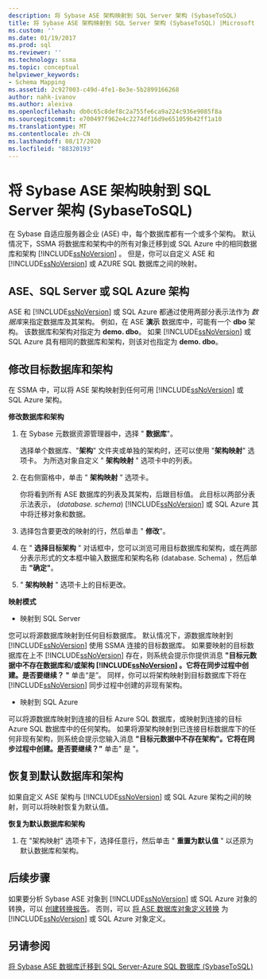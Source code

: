 ```yaml
---
description: 将 Sybase ASE 架构映射到 SQL Server 架构 (SybaseToSQL)
title: 将 Sybase ASE 架构映射到 SQL Server 架构 (SybaseToSQL) |Microsoft Docs
ms.custom: ''
ms.date: 01/19/2017
ms.prod: sql
ms.reviewer: ''
ms.technology: ssma
ms.topic: conceptual
helpviewer_keywords:
- Schema Mapping
ms.assetid: 2c927003-c49d-4fe1-8e3e-5b2899166268
author: nahk-ivanov
ms.author: alexiva
ms.openlocfilehash: db0c65c8def8c2a755fe6ca9a224c936e9085f8a
ms.sourcegitcommit: e700497f962e4c2274df16d9e651059b42ff1a10
ms.translationtype: MT
ms.contentlocale: zh-CN
ms.lasthandoff: 08/17/2020
ms.locfileid: "88320193"
---
```

# <a name="mapping-sybase-ase-schemas-to-sql-server-schemas-sybasetosql"></a>将 Sybase ASE 架构映射到 SQL Server 架构 (SybaseToSQL)
在 Sybase 自适应服务器企业 (ASE) 中，每个数据库都有一个或多个架构。 默认情况下，SSMA 将数据库和架构中的所有对象迁移到或 SQL Azure 中的相同数据库和架构 [!INCLUDE[ssNoVersion](../../includes/ssnoversion-md.md)] 。 但是，你可以自定义 ASE 和 [!INCLUDE[ssNoVersion](../../includes/ssnoversion-md.md)] 或 AZURE SQL 数据库之间的映射。  
  
## <a name="ase-and-sql-server-or-sql-azure-schemas"></a>ASE、SQL Server 或 SQL Azure 架构  
ASE 和 [!INCLUDE[ssNoVersion](../../includes/ssnoversion-md.md)] 或 SQL Azure 都通过使用两部分表示法作为 *数据库*来指定数据库及其架构。 例如，在 ASE **演示** 数据库中，可能有一个 **dbo** 架构。 该数据库和架构对指定为 **demo. dbo**。 如果 [!INCLUDE[ssNoVersion](../../includes/ssnoversion-md.md)] 或 SQL Azure 具有相同的数据库和架构，则该对也指定为 **demo. dbo**。  
  
## <a name="modifying-the-target-database-and-schema"></a>修改目标数据库和架构  
在 SSMA 中，可以将 ASE 架构映射到任何可用 [!INCLUDE[ssNoVersion](../../includes/ssnoversion-md.md)] 或 SQL Azure 架构。  
  
**修改数据库和架构**  
  
1.  在 Sybase 元数据资源管理器中，选择 " **数据库**"。  
  
    选择单个数据库、"**架构**" 文件夹或单独的架构时，还可以使用 "**架构映射**" 选项卡。 为所选对象自定义 " **架构映射** " 选项卡中的列表。  
  
2.  在右侧窗格中，单击 " **架构映射** " 选项卡。  
  
    你将看到所有 ASE 数据库的列表及其架构，后跟目标值。 此目标以两部分表示法表示， (*database. schema*) [!INCLUDE[ssNoVersion](../../includes/ssnoversion-md.md)] 或 SQL Azure 其中将迁移对象和数据。  
  
3.  选择包含要更改的映射的行，然后单击 " **修改**"。  
  
4.  在 " **选择目标架构** " 对话框中，您可以浏览可用目标数据库和架构，或在两部分表示形式的文本框中输入数据库和架构名称 (database. Schema) ，然后单击 **"确定"**。  
  
5.  " **架构映射** " 选项卡上的目标更改。  
  
**映射模式**  
  
-   映射到 SQL Server  
  
您可以将源数据库映射到任何目标数据库。 默认情况下，源数据库映射到 [!INCLUDE[ssNoVersion](../../includes/ssnoversion-md.md)] 使用 SSMA 连接的目标数据库。 如果要映射的目标数据库在上不 [!INCLUDE[ssNoVersion](../../includes/ssnoversion-md.md)] 存在，则系统会提示你提供消息 **"目标元数据中不存在数据库和/或架构 [!INCLUDE[ssNoVersion](../../includes/ssnoversion-md.md)] 。它将在同步过程中创建。是否要继续？ "** 单击“是”。 同样，你可以将架构映射到目标数据库下将在 [!INCLUDE[ssNoVersion](../../includes/ssnoversion-md.md)] 同步过程中创建的非现有架构。  
  
-   映射到 SQL Azure  
  
可以将源数据库映射到连接的目标 Azure SQL 数据库，或映射到连接的目标 Azure SQL 数据库中的任何架构。 如果将源架构映射到已连接目标数据库下的任何非现有架构，则系统会提示您输入消息 **"目标元数据中不存在架构"。它将在同步过程中创建。是否要继续？"** 单击" 是 "。  
  
## <a name="reverting-to-the-default-database-and-schema"></a>恢复到默认数据库和架构  
如果自定义 ASE 架构与 [!INCLUDE[ssNoVersion](../../includes/ssnoversion-md.md)] 或 SQL Azure 架构之间的映射，则可以将映射恢复为默认值。  
  
**恢复为默认数据库和架构**  
  
1.  在 "架构映射" 选项卡下，选择任意行，然后单击 " **重置为默认值** " 以还原为默认数据库和架构。  
  
## <a name="next-steps"></a>后续步骤  
如果要分析 Sybase ASE 对象到 [!INCLUDE[ssNoVersion](../../includes/ssnoversion-md.md)] 或 SQL Azure 对象的转换，可以 [创建转换报告](assessing-sybase-ase-database-objects-for-conversion-sybasetosql.md)。 否则，可以 [将 ASE 数据库对象定义转换](converting-sybase-ase-database-objects-sybasetosql.md) 为 [!INCLUDE[ssNoVersion](../../includes/ssnoversion-md.md)] 或 SQL Azure 对象定义。  
  
## <a name="see-also"></a>另请参阅  
[将 Sybase ASE 数据库迁移到 SQL Server-Azure SQL 数据库 &#40;SybaseToSQL&#41;](../../ssma/sybase/migrating-sybase-ase-databases-to-sql-server-azure-sql-db-sybasetosql.md)  
  
